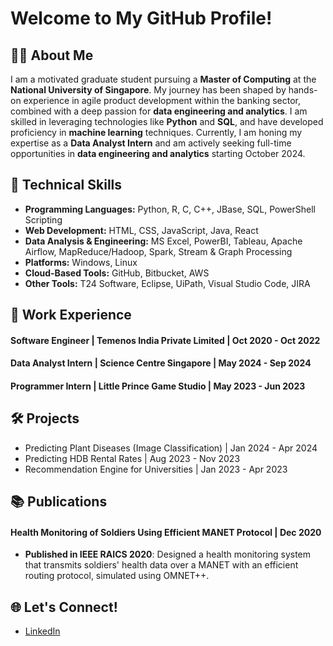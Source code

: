 # Welcome to My GitHub Profile!

## 👨‍💻 About Me
I am a motivated graduate student pursuing a **Master of Computing** at the **National University of Singapore**. My journey has been shaped by hands-on experience in agile product development within the banking sector, combined with a deep passion for **data engineering and analytics**. I am skilled in leveraging technologies like **Python** and **SQL**, and have developed proficiency in **machine learning** techniques. Currently, I am honing my expertise as a **Data Analyst Intern** and am actively seeking full-time opportunities in **data engineering and analytics** starting October 2024.

## 🔧 Technical Skills
- **Programming Languages:** Python, R, C, C++, JBase, SQL, PowerShell Scripting
- **Web Development:** HTML, CSS, JavaScript, Java, React
- **Data Analysis & Engineering:** MS Excel, PowerBI, Tableau, Apache Airflow, MapReduce/Hadoop, Spark, Stream & Graph Processing
- **Platforms:** Windows, Linux
- **Cloud-Based Tools:** GitHub, Bitbucket, AWS
- **Other Tools:** T24 Software, Eclipse, UiPath, Visual Studio Code, JIRA

## 💼 Work Experience
#### Software Engineer | Temenos India Private Limited | Oct 2020 - Oct 2022
#### Data Analyst Intern | Science Centre Singapore | May 2024 - Sep 2024
#### Programmer Intern | Little Prince Game Studio | May 2023 - Jun 2023

## 🛠️ Projects
- Predicting Plant Diseases (Image Classification) | Jan 2024 - Apr 2024
- Predicting HDB Rental Rates | Aug 2023 - Nov 2023
- Recommendation Engine for Universities | Jan 2023 - Apr 2023

## 📚 Publications
#### Health Monitoring of Soldiers Using Efficient MANET Protocol | Dec 2020
- **Published in IEEE RAICS 2020**: Designed a health monitoring system that transmits soldiers' health data over a MANET with an efficient routing protocol, simulated using OMNET++.

## 🌐 Let's Connect!
- [LinkedIn](https://www.linkedin.com/in/premi-j/)
